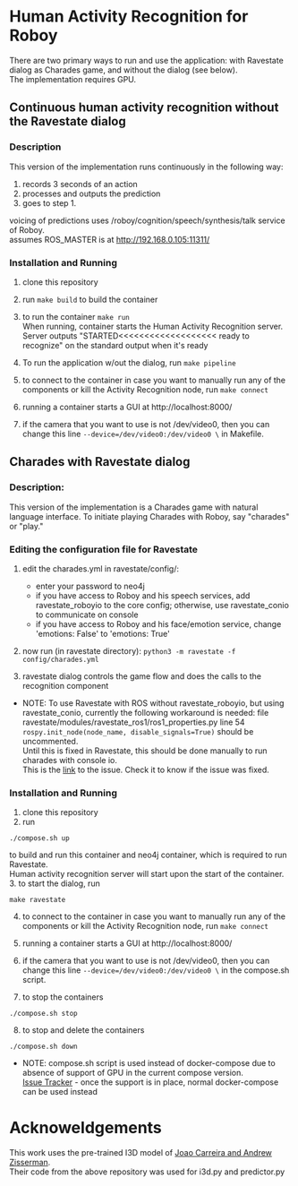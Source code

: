 # Human Activity Recognition for Roboy

There are two primary ways to run and use the application: with Ravestate dialog as Charades game, and without the dialog (see below).  
The implementation requires GPU.

## Continuous human activity recognition without the Ravestate dialog

### Description

This version of the implementation runs continuously in the following way: 

1. records 3 seconds of an action
2. processes and outputs the prediction
3. goes to step 1.  

voicing of predictions uses /roboy/cognition/speech/synthesis/talk service of Roboy.  
assumes ROS_MASTER is at http://192.168.0.105:11311/    

### Installation and Running

1. clone this repository

2. run 
```make build```
to build the container 

3. to run the container
```make run```  
When running, container starts the Human Activity Recognition server.  
Server outputs "STARTED<<<<<<<<<<<<<<<<<<<
ready to recognize" on the standard output when it's ready

4. To run the application w/out the dialog, run
```make pipeline```

5. to connect to the container in case you want to manually run any of the components or kill the Activity Recognition node, run 
```make connect```

6. running a container starts a GUI at http://localhost:8000/

7. if the camera that you want to use is not /dev/video0, then you can change this line ```--device=/dev/video0:/dev/video0 \``` in Makefile.


## Charades with Ravestate dialog

### Description:

This version of the implementation is a Charades game with natural language interface. To initiate playing Charades with Roboy, say "charades" or "play."

### Editing the configuration file for Ravestate

1. edit the charades.yml in ravestate/config/:
	* enter your password to neo4j
	* if you have access to Roboy and his speech services, add ravestate_roboyio to the core config; otherwise, use ravestate_conio to communicate on console
	* if you have access to Roboy and his face/emotion service, change 'emotions: False' to 'emotions: True'
2. now run (in ravestate directory):
```python3 -m ravestate -f config/charades.yml```

3. ravestate dialog controls the game flow and does the calls to the recognition component

* NOTE: To use Ravestate with ROS without ravestate_roboyio, but using ravestate_conio, currently the following workaround is needed:
file ravestate/modules/ravestate_ros1/ros1_properties.py line 54 
```rospy.init_node(node_name, disable_signals=True)```
should be uncommented.  
Until this is fixed in Ravestate, this should be done manually to run charades with console io.  
This is the [link](https://github.com/Roboy/ravestate/issues/152) to the issue. Check it to know if the issue was fixed.

### Installation and Running

1. clone this repository
2. run
```
./compose.sh up
```
to build and run this container and neo4j container, which is required to run Ravestate.  
Human activity recognition server will start upon the start of the container.
3. to  start the dialog, run
```
make ravestate
```
4. to connect to the container in case you want to manually run any of the components or kill the Activity Recognition node, run 
```make connect```

5. running a container starts a GUI at http://localhost:8000/

6. if the camera that you want to use is not /dev/video0, then you can change this line ```--device=/dev/video0:/dev/video0 \``` in the compose.sh script.

7. to stop the containers
```
./compose.sh stop
```
8. to stop and delete the containers
```
./compose.sh down
```  

* NOTE: compose.sh script is used instead of docker-compose due to absence of support of GPU in the current compose version.   
[Issue Tracker](https://github.com/docker/compose/issues/6691) - once the support is in place, normal docker-compose can be used instead 


# Acknoweldgements

This work uses the pre-trained I3D model of [Joao Carreira and Andrew Zisserman](https://github.com/deepmind/kinetics-i3d).  
Their code from the above repository was used for i3d.py and predictor.py





